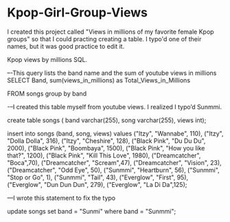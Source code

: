 # Kpop-Girl-Group-Views
I created this project called "Views in millions of my favorite female Kpop groups" so that I could practing creating a table. I typo'd one of their names, but it was good practice to edit it.


Kpop views by millions SQL.


–-This query lists the band name and the sum of youtube views in millions
SELECT 
	Band,
sum(views_in_millions) as Total_Views_in_Millions

FROM songs
group by band 


-–I created this table myself from youtube views. I realized I typo’d Sunmmi.

create table songs (
	band varchar(255),
    song varchar(255),
    views int);
	
insert into songs (band, song, views)
values 
 ("Itzy", "Wannabe", 110),
 ("Itzy", "Dolla Dolla", 316),
 ("Itzy", "Cheshire", 128),
 ("Black Pink", "Du Du Du", 2000),
 ("Black Pink", "Boombaya", 1500),
 ("Black Pink", "How you like that?", 1200),
 ("Black Pink", "Kill This Love", 1980),
 ("Dreamcatcher", "Boca",70),
 ("Dreamcatcher", "Scream",47),
 ("Dreamcatcher", "Vision", 23),
 ("Dreamcatcher", "Odd Eye", 50),
 ("Sunmmi", "Heartburn", 56),
 ("Sunmmi", "Stop or Go", 1),
 ("Sunmmi", "Tail",	43),
 ("Everglow", "First", 95),
 ("Everglow", "Dun Dun Dun", 279),
 ("Everglow", "La Di Da",125);

—I wrote this statement to fix the typo

update songs
set band = "Sunmi"
where band = "Sunmmi";
